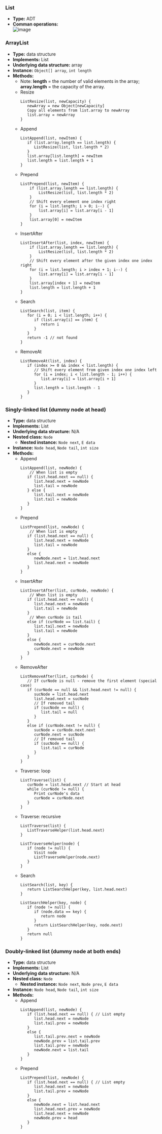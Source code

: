 ### List
- **Type:** ADT
- **Comman operations:**  
![image](images/List1.png)

### ArrayList
- **Type:** data structure
- **Implements:** List
- **Underlying data structure:** array
- **Instance:** `Object[] array`, `int length`
- **Methods:**
  - Note: **length** = the number of valid elements in the array; **array.length** = the capacity of the array.
  - Resize
    ```
    ListResize(list, newCapacity) {
       newArray = new Object[newCapacity]
       Copy all elements from list.array to newArray
       list.array = newArray
    }
    ```
  - Append
    ```
    ListAppend(list, newItem) {
       if (list.array.length == list.length) {
          ListResize(list, list.length * 2)
       }
       list.array[list.length] = newItem
       list.length = list.length + 1
    }
    ```
  - Prepend
    ```
    ListPrepend(list, newItem) {
        if (list.array.length == list.length) {
            ListResize(list, list.length * 2)
        }
        // Shift every element one index right
        for (i = list.length; i > 0; i--) {
            list.array[i] = list.array[i - 1]
        }
        list.array[0] = newItem
    }
    ```
  - InsertAfter
    ```
    ListInsertAfter(list, index, newItem) {
        if (list.array.length == list.length) {
            ListResize(list, list.length * 2)
        }
        // Shift every element after the given index one index right
        for (i = list.length; i > index + 1; i--) {
            list.array[i] = list.array[i - 1]
        }
        list.array[index + 1] = newItem
        list.length = list.length + 1
    }
    ```
  - Search
    ```
    ListSearch(list, item) {
       for (i = 0; i < list.length; i++) {
          if (list.array[i] == item) {
             return i
          }
       }
       return -1 // not found
    }
    ```
  - RemoveAt
    ```
    ListRemoveAt(list, index) {
       if (index >= 0 && index < list.length) {
          // Shift every element from given index one index left
          for (i = index; i < list.length - 1; i++) {
             list.array[i] = list.array[i + 1]
          }
          list.length = list.length - 1
       }
    }
    ```

### Singly-linked list (dummy node at head)
- **Type:** data structure
- **Implements:** List
- **Underlying data structure:** N/A
- **Nested class:** `Node`
  - **Nested instance:** `Node next`, `E data`
- **Instance:** `Node head`, `Node tail`, `int size`
- **Methods:**
    - Append
      ```
      ListAppend(list, newNode) {
          // When list is empty
         if (list.head.next == null) {
            list.head.next = newNode
            list.tail = newNode
         } else {
            list.tail.next = newNode
            list.tail = newNode
         }
      }
      ```
    - Prepend
      ```
      ListPrepend(list, newNode) {
          // When list is empty
         if (list.head.next == null) {
            list.head.next = newNode
            list.tail = newNode
         }
         else {
            newNode.next = list.head.next
            list.head.next = newNode
         }
      }
      ```
    - InsertAfter
      ```
      ListInsertAfter(list, curNode, newNode) {
          // When list is empty
         if (list.head.next == null) { 
            list.head.next = newNode
            list.tail = newNode
         }
          // When curNode is tail
         else if (curNode == list.tail) { 
            list.tail.next = newNode
            list.tail = newNode
         }
         else {
            newNode.next = curNode.next
            curNode.next = newNode
         }
      }
      ```
    - RemoveAfter
      ```
      ListRemoveAfter(list, curNode) {
         // If curNode is null - remove the first element (special case)
         if (curNode == null && list.head.next != null) {
            sucNode = list.head.next
            list.head.next = sucNode
            // If removed tail
            if (sucNode == null) {
               list.tail = null
            }
         }
         else if (curNode.next != null) {
            sucNode = curNode.next.next
            curNode.next = sucNode
            // If removed tail
            if (sucNode == null) { 
               list.tail = curNode
            }
         }
      }
      ```
    - Traverse: loop
      ```
      ListTraverse(list) {
         curNode = list.head.next // Start at head
         while (curNode != null) { 
            Print curNode's data
            curNode = curNode.next
         }
      }
      ```
    - Traverse: recursive
      ```
      ListTraverse(list) {
         ListTraverseHelper(list.head.next)
      }
      
      ListTraverseHelper(node) {
         if (node != null) {
            Visit node
            ListTraverseHelper(node.next)
         }
      }
      ```
    - Search
      ```
      ListSearch(list, key) {
         return ListSearchHelper(key, list.head.next)
      }
      
      ListSearchHelper(key, node) {
         if (node != null) {
            if (node.data == key) {
               return node
            }
            return ListSearchHelper(key, node.next)
         }
         return null
      }
      ```

### Doubly-linked list (dummy node at both ends)
- **Type:** data structure
- **Implements:** List
- **Underlying data structure:** N/A
- **Nested class:** `Node`
  - **Nested instance:** `Node next`, `Node prev`, `E data`
- **Instance:** `Node head`, `Node tail`, `int size`
- **Methods:**
  - Append
    ```
    ListAppend(list, newNode) {
       if (list.head.next == null) { // List empty
          list.head.next = newNode
          list.tail.prev = newNode
       }
       else {
          list.tail.prev.next = newNode
          newNode.prev = list.tail.prev
          list.tail.prev = newNode
          newNode.next = list.tail
       }
    }
    ```
  - Prepend
    ```
    ListPrepend(list, newNode) {
       if (list.head.next == null) { // List empty
          list.head.next = newNode
          list.tail.prev = newNode
       }
       else {
          newNode.next = list.head.next
          list.head.next.prev = newNode
          list.head.next = newNode
          newNode.prev = head
       }
    }
    ```
